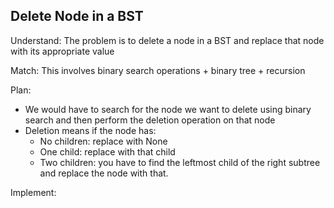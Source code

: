 ## Delete Node in a BST
Understand:
The problem is to delete a node in a BST and replace that node with its appropriate value

Match:
This involves binary search operations + binary tree + recursion

Plan:
- We would have to search for the node we want to delete using binary search and then perform the deletion operation on that node
- Deletion means if the node has:
    - No children: replace with None
    - One child: replace with that child
    - Two children: you have to find the leftmost child of the right subtree and replace the node with that.

Implement: 
